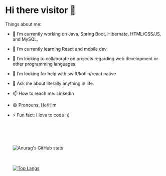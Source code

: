 # Hi there visitor 👋
     
Things about me:

   - 🔭 I’m currently working on Java, Spring Boot, Hibernate, HTML/CSS/JS, and MySQL.
   - 🌱 I’m currently learning React and mobile dev.
   - 👯 I’m looking to collaborate on projects regarding web development or other programming languages.
   - 🤔 I’m looking for help with swift/kotlin/react native
   - 💬 Ask me about literally anything in life.
   - 📫 How to reach me: LinkedIn
   - 😄 Pronouns: He/Him
   - ⚡ Fun fact: I love to code :))
       

     <br><br><br><br>
     ![Anurag's GitHub stats](https://github-readme-stats.vercel.app/api?username=Thecoder0012&show_icons=true&theme=radical)
     
     <br><br>
     [![Top Langs](https://github-readme-stats.vercel.app/api/top-langs/?username=Thecoder0012&layout=compact)](https://github.com/anuraghazra/github-readme-stats)



